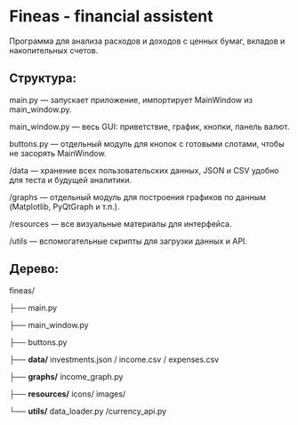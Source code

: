 # Fineas - financial assistent
Программа для анализа расходов и доходов с ценных бумаг, вкладов и накопительных счетов.

## Структура:

main.py — запускает приложение, импортирует MainWindow из main_window.py.

main_window.py — весь GUI: приветствие, график, кнопки, панель валют.

buttons.py — отдельный модуль для кнопок с готовыми слотами, чтобы не засорять MainWindow.

/data — хранение всех пользовательских данных, JSON и CSV удобно для теста и будущей аналитики.

/graphs — отдельный модуль для построения графиков по данным (Matplotlib, PyQtGraph и т.п.).

/resources — все визуальные материалы для интерфейса.

/utils — вспомогательные скрипты для загрузки данных и API.

## Дерево: 

fineas/

├── main.py

├── main_window.py

├── buttons.py

├── __data/__ investments.json / income.csv / expenses.csv


├── __graphs/__ income_graph.py

├── __resources/__ icons/ images/

└── __utils/__ data_loader.py /currency_api.py
